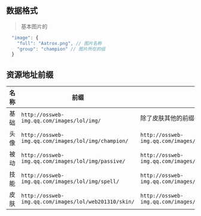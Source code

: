 <!-- # <center>LOL数据爬虫</center> -->

## 数据格式
> 基本图片的
```javascript
  "image": {
    "full": "Aatrox.png", // 图片名称
    "group": "champion" // 图片所在的组
  }
```

## 资源地址前缀
|名称|前缀|例子|
|-|-|-|
|基础|`http://ossweb-img.qq.com/images/lol/img/`|除了皮肤其他的前缀都是这个地址+group+full|
|头像|`http://ossweb-img.qq.com/images/lol/img/champion/`|`http://ossweb-img.qq.com/images/lol/img/champion/Akali.png`|
|被动|`http://ossweb-img.qq.com/images/lol/img/passive/`|`http://ossweb-img.qq.com/images/lol/img/passive/Akali_passive.png`|
|技能|`http://ossweb-img.qq.com/images/lol/img/spell/`|`http://ossweb-img.qq.com/images/lol/img/spell/AkaliQ.png`|
|皮肤|`http://ossweb-img.qq.com/images/lol/web201310/skin/`|`http://ossweb-img.qq.com/images/lol/web201310/skin/big266000.jpg`|

